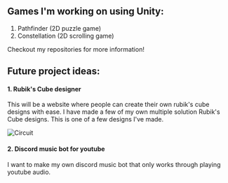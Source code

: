 ## Games I'm working on using Unity:

1. Pathfinder (2D puzzle game)
2. Constellation (2D scrolling game)

Checkout my repositories for more information!

## Future project ideas:

#### 1. Rubik's Cube designer

This will be a website where people can create their own rubik's cube designs with ease. I have made a few of my own multiple solution Rubik's Cube designs. This is one of a few designs I've made.

![Circuit](https://user-images.githubusercontent.com/100310833/235581967-b3599d56-588e-422d-9bf6-eec8a9390776.png)

#### 2. Discord music bot for youtube

I want to make my own discord music bot that only works through playing youtube audio.
